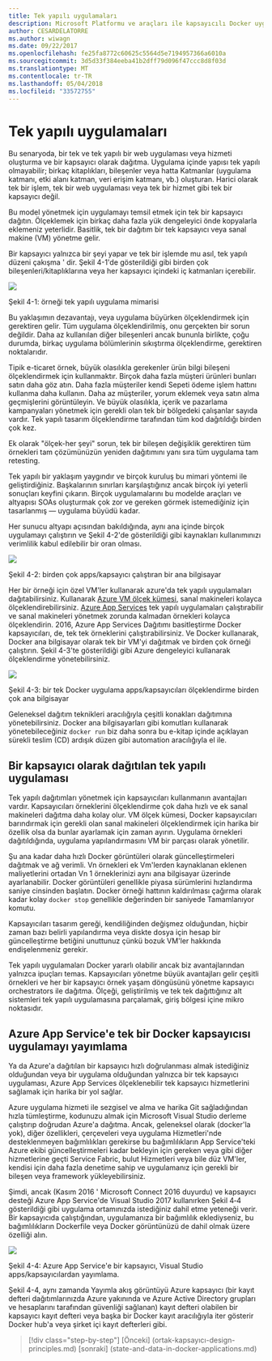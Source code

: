 ```yaml
---
title: Tek yapılı uygulamaları
description: Microsoft Platformu ve araçları ile kapsayıcılı Docker uygulama yaşam döngüsü
author: CESARDELATORRE
ms.author: wiwagn
ms.date: 09/22/2017
ms.openlocfilehash: fe25fa8772c60625c5564d5e7194957366a6010a
ms.sourcegitcommit: 3d5d33f384eeba41b2dff79d096f47ccc8d8f03d
ms.translationtype: MT
ms.contentlocale: tr-TR
ms.lasthandoff: 05/04/2018
ms.locfileid: "33572755"
---
```

# <a name="monolithic-applications"></a>Tek yapılı uygulamaları

Bu senaryoda, bir tek ve tek yapılı bir web uygulaması veya hizmeti oluşturma ve bir kapsayıcı olarak dağıtma. Uygulama içinde yapısı tek yapılı olmayabilir; birkaç kitaplıkları, bileşenler veya hatta Katmanlar (uygulama katmanı, etki alanı katman, veri erişim katmanı, vb.) oluşturan. Harici olarak tek bir işlem, tek bir web uygulaması veya tek bir hizmet gibi tek bir kapsayıcı değil.

Bu model yönetmek için uygulamayı temsil etmek için tek bir kapsayıcı dağıtın. Ölçeklemek için birkaç daha fazla yük dengeleyici önde kopyalarla eklemeniz yeterlidir. Basitlik, tek bir dağıtım bir tek kapsayıcı veya sanal makine (VM) yönetme gelir.

Bir kapsayıcı yalnızca bir şeyi yapar ve tek bir işlemde mu asıl, tek yapılı düzeni çakışma ' dir. Şekil 4-1'de gösterildiği gibi birden çok bileşenleri/kitaplıklarına veya her kapsayıcı içindeki iç katmanları içerebilir.

![](./media/image1.png)

Şekil 4-1: örneği tek yapılı uygulama mimarisi

Bu yaklaşımın dezavantajı, veya uygulama büyürken ölçeklendirmek için gerektiren gelir. Tüm uygulama ölçeklendirilmiş, onu gerçekten bir sorun değildir. Daha az kullanılan diğer bileşenleri ancak bununla birlikte, çoğu durumda, birkaç uygulama bölümlerinin sıkıştırma ölçeklendirme, gerektiren noktalarıdır.

Tipik e-ticaret örnek, büyük olasılıkla gerekenler ürün bilgi bileşeni ölçeklendirmek için kullanmaktır. Birçok daha fazla müşteri ürünleri bunları satın daha göz atın. Daha fazla müşteriler kendi Sepeti ödeme işlem hattını kullanma daha kullanın. Daha az müşteriler, yorum eklemek veya satın alma geçmişlerini görüntüleyin. Ve büyük olasılıkla, içerik ve pazarlama kampanyaları yönetmek için gerekli olan tek bir bölgedeki çalışanlar sayıda vardır. Tek yapılı tasarım ölçeklendirme tarafından tüm kod dağıtıldığı birden çok kez.

Ek olarak "ölçek-her şeyi" sorun, tek bir bileşen değişiklik gerektiren tüm örnekleri tam çözümünüzün yeniden dağıtımını yanı sıra tüm uygulama tam retesting.

Tek yapılı bir yaklaşım yaygındır ve birçok kuruluş bu mimari yöntemi ile geliştirdiğiniz. Başkalarının sınırları karşılaştığınız ancak birçok iyi yeterli sonuçları keyfini çıkarın. Birçok uygulamalarını bu modelde araçları ve altyapısı SOAs oluşturmak çok zor ve gereken görmek istemediğiniz için tasarlanmış — uygulama büyüdü kadar.

Her sunucu altyapı açısından bakıldığında, aynı ana içinde birçok uygulamayı çalıştırın ve Şekil 4-2'de gösterildiği gibi kaynakları kullanımınızı verimlilik kabul edilebilir bir oran olması.

![](./media/image2.png)

Şekil 4-2: birden çok apps/kapsayıcı çalıştıran bir ana bilgisayar

Her bir örneği için özel VM'ler kullanarak azure'da tek yapılı uygulamaları dağıtabilirsiniz. Kullanarak [Azure VM ölçek kümesi](https://docs.microsoft.com/azure/virtual-machine-scale-sets/), sanal makineleri kolayca ölçeklendirebilirsiniz. [Azure App Services](https://azure.microsoft.com/en-us/services/app-service/) tek yapılı uygulamaları çalıştırabilir ve sanal makineleri yönetmek zorunda kalmadan örnekleri kolayca ölçeklendirin. 2016, Azure App Services Dağıtımı basitleştirme Docker kapsayıcıları, de, tek tek örneklerini çalıştırabilirsiniz. Ve Docker kullanarak, Docker ana bilgisayar olarak tek bir VM'yi dağıtmak ve birden çok örneği çalıştırın. Şekil 4-3'te gösterildiği gibi Azure dengeleyici kullanarak ölçeklendirme yönetebilirsiniz.

![](./media/image3.png)

Şekil 4-3: bir tek Docker uygulama apps/kapsayıcıları ölçeklendirme birden çok ana bilgisayar

Geleneksel dağıtım teknikleri aracılığıyla çeşitli konakları dağıtımına yönetebilirsiniz. Docker ana bilgisayarları gibi komutları kullanarak yönetebileceğiniz `docker run` biz daha sonra bu e-kitap içinde açıklayan sürekli teslim (CD) ardışık düzen gibi automation aracılığıyla el ile.

## <a name="monolithic-application-deployed-as-a-container"></a>Bir kapsayıcı olarak dağıtılan tek yapılı uygulaması

Tek yapılı dağıtımları yönetmek için kapsayıcıları kullanmanın avantajları vardır. Kapsayıcıları örneklerini ölçeklendirme çok daha hızlı ve ek sanal makineleri dağıtma daha kolay olur. VM ölçek kümesi, Docker kapsayıcıları barındırmak için gerekli olan sanal makineleri ölçeklendirmek için harika bir özellik olsa da bunlar ayarlamak için zaman ayırın. Uygulama örnekleri dağıtıldığında, uygulama yapılandırmasını VM bir parçası olarak yönetilir.

Şu ana kadar daha hızlı Docker görüntüleri olarak güncelleştirmeleri dağıtmak ve ağ verimli. Vn örnekleri ek Vm'lerden kaynaklanan eklenen maliyetlerini ortadan Vn 1 örneklerinizi aynı ana bilgisayar üzerinde ayarlanabilir. Docker görüntüleri genellikle piyasa sürümlerini hızlandırma saniye cinsinden başlatın. Docker örneği hattının kaldırılması çağırma olarak kadar kolay `docker stop` genellikle değerinden bir saniyede Tamamlanıyor komutu.

Kapsayıcıları tasarım gereği, kendiliğinden değişmez olduğundan, hiçbir zaman bazı belirli yapılandırma veya diskte dosya için hesap bir güncelleştirme betiğini unuttunuz çünkü bozuk VM'ler hakkında endişelenmeniz gerekir.

Tek yapılı uygulamaları Docker yararlı olabilir ancak biz avantajlarından yalnızca ipuçları temas. Kapsayıcıları yönetme büyük avantajları gelir çeşitli örnekleri ve her bir kapsayıcı örnek yaşam döngüsünü yönetme kapsayıcı orchestrators ile dağıtma. Ölçeği, geliştirilmiş ve tek tek dağıttığınız alt sistemleri tek yapılı uygulamasına parçalamak, giriş bölgesi içine mikro noktasıdır.

## <a name="publishing-a-single-docker-container-app-to-azure-app-service"></a>Azure App Service'e tek bir Docker kapsayıcısı uygulamayı yayımlama

Ya da Azure'a dağıtılan bir kapsayıcı hızlı doğrulanması almak istediğiniz olduğundan veya bir uygulama olduğundan yalnızca bir tek kapsayıcı uygulaması, Azure App Services ölçeklenebilir tek kapsayıcı hizmetlerini sağlamak için harika bir yol sağlar.

Azure uygulama hizmeti ile sezgisel ve alma ve harika Git sağladığından hızla tümleştirme, kodunuzu almak için Microsoft Visual Studio derleme çalıştırıp doğrudan Azure'a dağıtma. Ancak, geleneksel olarak (docker'la yok), diğer özellikleri, çerçeveleri veya uygulama Hizmetleri'nde desteklenmeyen bağımlılıkları gerekirse bu bağımlılıkların App Service'teki Azure ekibi güncelleştirmeleri kadar bekleyin için gereken veya gibi diğer hizmetlerine geçti Service Fabric, bulut Hizmetleri veya bile düz VM'ler, kendisi için daha fazla denetime sahip ve uygulamanız için gerekli bir bileşen veya framework yükleyebilirsiniz.

Şimdi, ancak (Kasım 2016 ' Microsoft Connect 2016 duyurdu) ve kapsayıcı desteği Azure App Service'de Visual Studio 2017 kullanırken Şekil 4‑4 gösterildiği gibi uygulama ortamınızda istediğiniz dahil etme yeteneği verir. Bir kapsayıcıda çalıştığından, uygulamanıza bir bağımlılık eklediyseniz, bu bağımlılıkların Dockerfile veya Docker görüntünüzü de dahil olmak üzere özelliği alın.

![](./media/image4.png)

Şekil 4-4: Azure App Service'e bir kapsayıcı, Visual Studio apps/kapsayıcılardan yayımlama.

Şekil 4-4, aynı zamanda Yayımla akış görüntüyü Azure kapsayıcı (bir kayıt defteri dağıtımlarınızda Azure yakınında ve Azure Active Directory grupları ve hesaplarını tarafından güvenliği sağlanan) kayıt defteri olabilen bir kapsayıcı kayıt defteri veya başka bir Docker kayıt aracılığıyla iter gösterir Docker hub'a veya şirket içi kayıt defterleri gibi.


>[!div class="step-by-step"]
[Önceki] (ortak-kapsayıcı-design-principles.md) [sonraki] (state-and-data-in-docker-applications.md)
